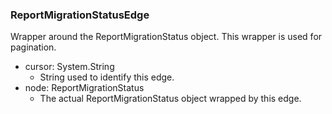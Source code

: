 ### ReportMigrationStatusEdge
Wrapper around the ReportMigrationStatus object. This wrapper is used for pagination.

- cursor: System.String
  - String used to identify this edge.
- node: ReportMigrationStatus
  - The actual ReportMigrationStatus object wrapped by this edge.
